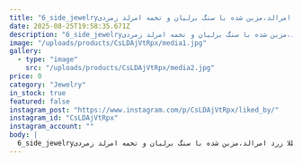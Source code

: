 ```yaml
---
title: "6_side_jewelryدستبند طلا زرد امرالد،مزین شده با سنگ برلیان و تخمه امرلد زمردی +CZ  AAAوزن:  گرم 14.700________________________#زیورالات #جواهرسازی#مخراجکاری مدرن #میکروستینگ #آموزش میکروستینگ #دستبند طلا #دستبند امرالد #سنگ امرالد #برلیان #گوهر نشانی #تولید کننده #جواهری روجا119wSee translation"
date: 2025-08-25T19:58:35.671Z
description: "6_side_jewelryدستبند طلا زرد امرالد،مزین شده با سنگ برلیان و تخمه امرلد زمردی +CZ  AAAوزن:  گرم 14.700________________________#زیورالات #جواهرسازی#مخراجکاری مدرن #میکروستینگ #آموزش میکروستینگ #دستبند طلا #دستبند امرالد #سنگ امرالد #برلیان #گوهر نشانی #تولید کننده #جواهری روجا119wSee translation"
image: "/uploads/products/CsLDAjVtRpx/media1.jpg"
gallery:
  - type: "image"
    src: "/uploads/products/CsLDAjVtRpx/media2.jpg"
price: 0
category: "Jewelry"
in_stock: true
featured: false
instagram_post: "https://www.instagram.com/p/CsLDAjVtRpx/liked_by/"
instagram_id: "CsLDAjVtRpx"
instagram_account: ""
body: |
  6_side_jewelryدستبند طلا زرد امرالد،مزین شده با سنگ برلیان و تخمه امرلد زمردی +CZ  AAAوزن:  گرم 14.700________________________#زیورالات #جواهرسازی#مخراجکاری مدرن #میکروستینگ #آموزش میکروستینگ #دستبند طلا #دستبند امرالد #سنگ امرالد #برلیان #گوهر نشانی #تولید کننده #جواهری روجا119wSee translation
---
```

